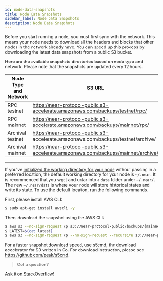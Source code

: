 ```yaml
---
id: node-data-snapshots
title: Node Data Snapshots
sidebar_label: Node Data Snapshots
description: Node Data Snapshots
---
```



Before you start running a node, you must first sync with the network. This means your node needs to download all the headers and blocks that other nodes in the network already have. You can speed up this process by downloading the latest data snapshots from a public S3 bucket.

Here are the available snapshots directories based on node type and network. Please note that the snapshots are updated every 12 hours.


| Node Type and Network| S3 URL                                                                                         |
| -------------------- | ----------------------------------------------------------------------------------------       |
| RPC testnet          | https://near-protocol-public.s3-accelerate.amazonaws.com/backups/testnet/rpc/          |
| RPC mainnet          | https://near-protocol-public.s3-accelerate.amazonaws.com/backups/mainnet/rpc/          |
| Archival testnet     | https://near-protocol-public.s3-accelerate.amazonaws.com/backups/testnet/archive/      |
| Archival mainnet     | https://near-protocol-public.s3-accelerate.amazonaws.com/backups/mainnet/archive/      |


----

If you've [initialized the working directory for your node](/docs/develop/node/validator/compile-and-run-a-node#3-initialize-working-directory-1) without passing in a preferred location, the default working directory for your node is `~/.near`. It is recommended that you wget and untar into a `data` folder under `~/.near/`. The new `~/.near/data` is where your node will store historical states and write its state. To use the default location, run the following commands.

First, please install AWS CLI:
```bash
$ sudo apt-get install awscli -y
```

Then, download the snapshot using the AWS CLI:
```bash
$ aws s3 --no-sign-request cp s3://near-protocol-public/backups/{mainnet|testnet}/{rpc|archive}/latest .
$ LATEST=$(cat latest)
$ aws s3 --no-sign-request cp --no-sign-request --recursive s3://near-protocol-public/backups/{mainnet|testnet}/{rpc|archive}/$LATEST ~/.near/data
```

For a faster snapshot download speed, use s5cmd, the download accelerator for S3 written in Go. For download instruction, please see https://github.com/peak/s5cmd.

>Got a question?
<a href="https://stackoverflow.com/questions/tagged/nearprotocol">
  <h8>Ask it on StackOverflow!</h8></a>

